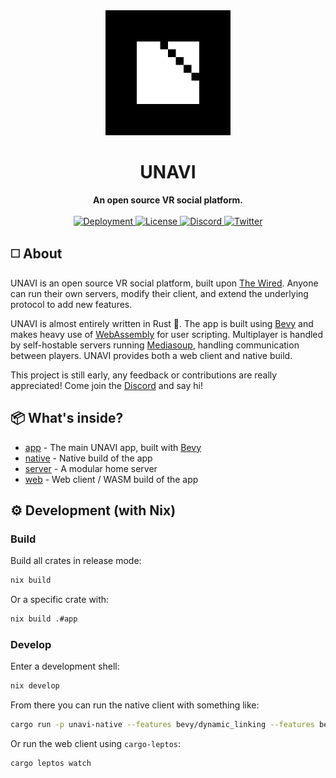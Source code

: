 <div align="center">
  <img src="./assets/block-logo.png" alt="UNAVI Logo" height="200" />
  <h1>UNAVI</h1>
  <strong>An open source VR social platform.</strong>
</div>

<br />

<div align="center">
  <a href="https://unavi.xyz">
    <img alt="Deployment" src="https://img.shields.io/github/deployments/unavi-xyz/unavi/production?label=deployment">
  </a>
  <a href="https://github.com/unavi-xyz/unavi/blob/main/LICENSE">
    <img src="https://img.shields.io/github/license/unavi-xyz/unavi" alt="License" />
  </a>
  <a href="https://discord.gg/VCsAEneUMn">
    <img src="https://img.shields.io/discord/918705784311939134.svg?label=&logo=discord&logoColor=ffffff&color=7389D8&labelColor=6A7EC2" alt="Discord" />
  </a>
  <a href="https://twitter.com/unavi_xyz">
    <img src="https://img.shields.io/badge/unavi__xyz--1DA1F2?logo=twitter" alt="Twitter" />
  </a>
</div>

## ◻️ About

UNAVI is an open source VR social platform, built upon [The Wired](https://github.com/unavi-xyz/wired-protocol).
Anyone can run their own servers, modify their client, and extend the underlying protocol to add new features.

UNAVI is almost entirely written in Rust 🦀.
The app is built using [Bevy](https://bevyengine.org/) and makes heavy use of [WebAssembly](https://webassembly.org/) for user scripting.
Multiplayer is handled by self-hostable servers running [Mediasoup](https://mediasoup.org/), handling communication between players.
UNAVI provides both a web client and native build.

This project is still early, any feedback or contributions are really appreciated!
Come join the [Discord](https://discord.gg/VCsAEneUMn) and say hi!

## 📦 What's inside?

- [app](/app) - The main UNAVI app, built with [Bevy](https://bevyengine.org/)
- [native](/native) - Native build of the app
- [server](/server) - A modular home server
- [web](/web) - Web client / WASM build of the app

## ⚙️ Development (with Nix)

### Build

Build all crates in release mode:

```bash
nix build
```

Or a specific crate with:

```bash
nix build .#app
```

### Develop

Enter a development shell:

```bash
nix develop
```

From there you can run the native client with something like:

```bash
cargo run -p unavi-native --features bevy/dynamic_linking --features bevy/wayland
```

Or run the web client using `cargo-leptos`:

```bash
cargo leptos watch
```
